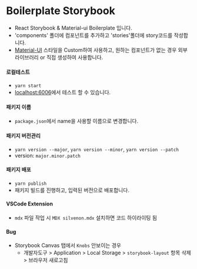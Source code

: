 # Boilerplate Storybook

- React Storybook & Material-ui Boilerplate 입니다.
- 'components' 폴더에 컴포넌트를 추가하고 'stories'폴더에 story코드를 작성합니다.
- [Material-UI](https://material-ui.com/) 스타일을 Custom하여 사용하고, 원하는 컴포넌트가 없는 경우 외부 라이브러리 or 직접 생성하여 사용합니다.

#### 로컬테스트 
- `yarn start`
- [localhost:6006](http://localhost:6006/)에서 테스트 할 수 있습니다.

#### 패키지 이름 
- `package.json`에서 name을 사용할 이름으로 변경합니다.

#### 패키지 버전관리 
- `yarn version --major`, `yarn version --minor`, `yarn version --patch`
- version: `major.minor.patch`

#### 패키지 배포 
- `yarn publish`
- 패키지 빌드를 진행하고, 입력된 버전으로 배포합니다.

#### VSCode Extension

- `mdx` 파일 작업 시 `MDX silvenon.mdx` 설치하면 코드 하이라이팅 됨

#### Bug

- Storybook Canvas 탭에서 `Knobs` 안보이는 경우
  - 개발자도구 > Application > Local Storage > `storybook-layout` 항목 삭제 > 브라우저 새로고침
